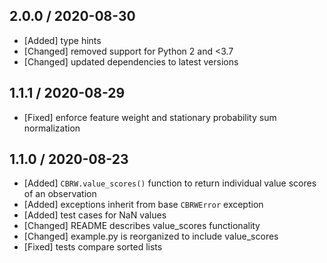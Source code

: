 ## 2.0.0 / 2020-08-30
* [Added] type hints
* [Changed] removed support for Python 2 and <3.7
* [Changed] updated dependencies to latest versions

## 1.1.1 / 2020-08-29
* [Fixed] enforce feature weight and stationary probability sum normalization

## 1.1.0 / 2020-08-23
* [Added] `CBRW.value_scores()` function to return individual value scores of an observation
* [Added] exceptions inherit from base `CBRWError` exception
* [Added] test cases for NaN values
* [Changed] README describes value_scores functionality
* [Changed] example.py is reorganized to include value_scores
* [Fixed] tests compare sorted lists
